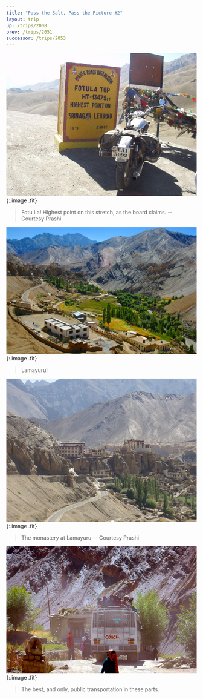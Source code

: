 ```yaml
---
title: "Pass the Salt, Pass the Picture #2"
layout: trip
up: /trips/2008
prev: /trips/2051
successor: /trips/2053
---
```


![P2010113.JPG](/images/photos/P2010113.JPG 'P2010113.JPG'){:.image .fit}

>  Fotu La! Highest point on this stretch, as the             board claims. -- Courtesy Prashi 

![DSC_0289.JPG](/images/photos/DSC_0289.JPG 'DSC_0289.JPG'){:.image .fit}

>  Lamayuru! 

![P2010114.JPG](/images/photos/P2010114.JPG 'P2010114.JPG'){:.image .fit}

>  The monastery at Lamayuru -- Courtesy Prashi             

![DSC_0290.JPG](/images/photos/DSC_0290.JPG 'DSC_0290.JPG'){:.image .fit}

>  The best, and only, public transportation in             these parts. 


